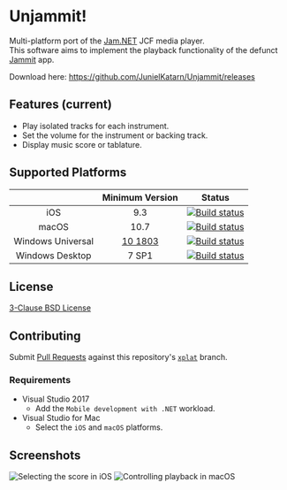# Unjammit!

Multi-platform port of the [Jam.NET](https://github.com/maxton/Jam.NET) JCF media player.<br/>
This software aims to implement the playback functionality of the defunct [Jammit](https://www.youtube.com/channel/UCTmh3zCCSybVNMye-3lozJQ) app.

Download here: https://github.com/JunielKatarn/Unjammit/releases

## Features (current)

* Play isolated tracks for each instrument.
* Set the volume for the instrument or backing track.
* Display music score or tablature.

## Supported Platforms

| | Minimum Version | Status |
|:-:|:-:|:-:|
| iOS | 9.3 | [![Build status](https://dev.azure.com/junielkatarn/Unjammit/_apis/build/status/Unjammit%20CI%20iOS?branchName=ci)](https://dev.azure.com/junielkatarn/Unjammit/_build/latest?definitionId=4&branchName=ci) |
| macOS | 10.7 | [![Build status](https://dev.azure.com/junielkatarn/Unjammit/_apis/build/status/Unjammit%20CI%20macOS?branchName=ci)](https://dev.azure.com/junielkatarn/Unjammit/_build/latest?definitionId=3&branchName=ci) |
| Windows Universal | [10 1803](https://docs.microsoft.com/en-us/windows/whats-new/whats-new-windows-10-version-1803) | [![Build status](https://dev.azure.com/junielkatarn/Unjammit/_apis/build/status/Unjammit%20CI%20Windows?branchName=ci)](https://dev.azure.com/junielkatarn/Unjammit/_build/latest?definitionId=2&branchName=ci) |
| Windows Desktop | 7 SP1 | [![Build status](https://dev.azure.com/junielkatarn/Unjammit/_apis/build/status/Jam.NET%20CI?branchName=ci)](https://dev.azure.com/junielkatarn/Unjammit/_build/latest?definitionId=1&branchName=ci) |

## License
[3-Clause BSD License](https://github.com/maxton/Jam.NET/blob/master/COPYING)

## Contributing

Submit [Pull Requests](https://github.com/maxton/Jam.NET/compare) against this repository's [`xplat`](https://github.com/JunielKatarn/Unjammit/tree/xplat) branch.

### Requirements
- Visual Studio 2017
  - Add the `Mobile development with .NET` workload.
- Visual Studio for Mac
  - Select the `iOS` and `macOS` platforms.

## Screenshots

![Selecting the score in iOS](https://i.imgur.com/7enmSVS.png)
![Controlling playback in macOS](https://i.imgur.com/FbNGVeR.png)
